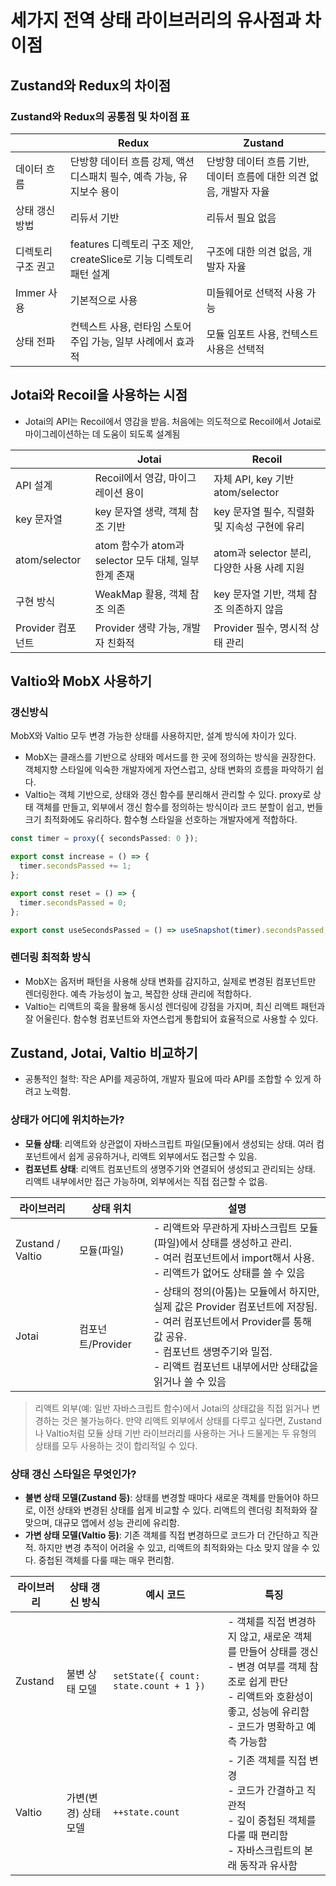 # 세가지 전역 상태 라이브러리의 유사점과 차이점

## Zustand와 Redux의 차이점

### Zustand와 Redux의 공통점 및 차이점 표

|                    | Redux                                                                 | Zustand                                                            |
| ------------------ | --------------------------------------------------------------------- | ------------------------------------------------------------------ |
| 데이터 흐름        | 단방향 데이터 흐름 강제, 액션 디스패치 필수, 예측 가능, 유지보수 용이 | 단방향 데이터 흐름 기반, 데이터 흐름에 대한 의견 없음, 개발자 자율 |
| 상태 갱신 방법     | 리듀서 기반                                                           | 리듀서 필요 없음                                                   |
| 디렉토리 구조 권고 | features 디렉토리 구조 제안, createSlice로 기능 디렉토리 패턴 설계    | 구조에 대한 의견 없음, 개발자 자율                                 |
| Immer 사용         | 기본적으로 사용                                                       | 미들웨어로 선택적 사용 가능                                        |
| 상태 전파          | 컨텍스트 사용, 런타임 스토어 주입 가능, 일부 사례에서 효과적          | 모듈 임포트 사용, 컨텍스트 사용은 선택적                           |

## Jotai와 Recoil을 사용하는 시점

- Jotai의 API는 Recoil에서 영감을 받음. 처음에는 의도적으로 Recoil에서 Jotai로 마이그레이션하는 데 도움이 되도록 설계됨

|                   | Jotai                                                 | Recoil                                        |
| ----------------- | ----------------------------------------------------- | --------------------------------------------- |
| API 설계          | Recoil에서 영감, 마이그레이션 용이                    | 자체 API, key 기반 atom/selector              |
| key 문자열        | key 문자열 생략, 객체 참조 기반                       | key 문자열 필수, 직렬화 및 지속성 구현에 유리 |
| atom/selector     | atom 함수가 atom과 selector 모두 대체, 일부 한계 존재 | atom과 selector 분리, 다양한 사용 사례 지원   |
| 구현 방식         | WeakMap 활용, 객체 참조 의존                          | key 문자열 기반, 객체 참조 의존하지 않음      |
| Provider 컴포넌트 | Provider 생략 가능, 개발자 친화적                     | Provider 필수, 명시적 상태 관리               |

## Valtio와 MobX 사용하기

### 갱신방식

MobX와 Valtio 모두 변경 가능한 상태를 사용하지만, 설계 방식에 차이가 있다.

- MobX는 클래스를 기반으로 상태와 메서드를 한 곳에 정의하는 방식을 권장한다. 객체지향 스타일에 익숙한 개발자에게 자연스럽고, 상태 변화의 흐름을 파악하기 쉽다.
- Valtio는 객체 기반으로, 상태와 갱신 함수를 분리해서 관리할 수 있다. proxy로 상태 객체를 만들고, 외부에서 갱신 함수를 정의하는 방식이라 코드 분할이 쉽고, 번들 크기 최적화에도 유리하다. 함수형 스타일을 선호하는 개발자에게 적합하다.

```ts
const timer = proxy({ secondsPassed: 0 });

export const increase = () => {
  timer.secondsPassed += 1;
};

export const reset = () => {
  timer.secondsPassed = 0;
};

export const useSecondsPassed = () => useSnapshot(timer).secondsPassed;
```

### 렌더링 최적화 방식

- MobX는 옵저버 패턴을 사용해 상태 변화를 감지하고, 실제로 변경된 컴포넌트만 렌더링한다. 예측 가능성이 높고, 복잡한 상태 관리에 적합하다.
- Valtio는 리액트의 훅을 활용해 동시성 렌더링에 강점을 가지며, 최신 리액트 패턴과 잘 어울린다. 함수형 컴포넌트와 자연스럽게 통합되어 효율적으로 사용할 수 있다.

## Zustand, Jotai, Valtio 비교하기

- 공통적인 철학: 작은 API를 제공하여, 개발자 필요에 따라 API를 조합할 수 있게 하려고 노력함.

### 상태가 어디에 위치하는가?

- **모듈 상태**: 리액트와 상관없이 자바스크립트 파일(모듈)에서 생성되는 상태. 여러 컴포넌트에서 쉽게 공유하거나, 리액트 외부에서도 접근할 수 있음.
- **컴포넌트 상태**: 리액트 컴포넌트의 생명주기와 연결되어 생성되고 관리되는 상태. 리액트 내부에서만 접근 가능하며, 외부에서는 직접 접근할 수 없음.

| 라이브러리       | 상태 위치         | 설명                                                                                                                                                                                                                          |
| ---------------- | ----------------- | ----------------------------------------------------------------------------------------------------------------------------------------------------------------------------------------------------------------------------- |
| Zustand / Valtio | 모듈(파일)        | - 리액트와 무관하게 자바스크립트 모듈(파일)에서 상태를 생성하고 관리. <br/> - 여러 컴포넌트에서 import해서 사용. <br/>- 리액트가 없어도 상태를 쓸 수 있음                                                                     |
| Jotai            | 컴포넌트/Provider | - 상태의 정의(아톰)는 모듈에서 하지만, 실제 값은 Provider 컴포넌트에 저장됨. <br/> - 여러 컴포넌트에서 Provider를 통해 값 공유. <br/>- 컴포넌트 생명주기와 밀접. <br/>- 리액트 컴포넌트 내부에서만 상태값을 읽거나 쓸 수 있음 |

> 리액트 외부(예: 일반 자바스크립트 함수)에서 Jotai의 상태값을 직접 읽거나 변경하는 것은 불가능하다. 만약 리액트 외부에서 상태를 다루고 싶다면, Zustand나 Valtio처럼 모듈 상태 기반 라이브러리를 사용하는 거나 드물게는 두 유형의 상태를 모두 사용하는 것이 합리적일 수 있다.

### 상태 갱신 스타일은 무엇인가?

- **불변 상태 모델(Zustand 등)**: 상태를 변경할 때마다 새로운 객체를 만들어야 하므로, 이전 상태와 변경된 상태를 쉽게 비교할 수 있다. 리액트의 렌더링 최적화와 잘 맞으며, 대규모 앱에서 성능 관리에 유리함.
- **가변 상태 모델(Valtio 등)**: 기존 객체를 직접 변경하므로 코드가 더 간단하고 직관적. 하지만 변경 추적이 어려울 수 있고, 리액트의 최적화와는 다소 맞지 않을 수 있다. 중첩된 객체를 다룰 때는 매우 편리함.

| 라이브러리 | 상태 갱신 방식       | 예시 코드                              | 특징                                                                                                                                                                             |
| ---------- | -------------------- | -------------------------------------- | -------------------------------------------------------------------------------------------------------------------------------------------------------------------------------- |
| Zustand    | 불변 상태 모델       | `setState({ count: state.count + 1 })` | - 객체를 직접 변경하지 않고, 새로운 객체를 만들어 상태를 갱신<br>- 변경 여부를 객체 참조로 쉽게 판단<br>- 리액트와 호환성이 좋고, 성능에 유리함<br>- 코드가 명확하고 예측 가능함 |
| Valtio     | 가변(변경) 상태 모델 | `++state.count`                        | - 기존 객체를 직접 변경<br>- 코드가 간결하고 직관적<br>- 깊이 중첩된 객체를 다룰 때 편리함<br>- 자바스크립트의 본래 동작과 유사함                                                |
